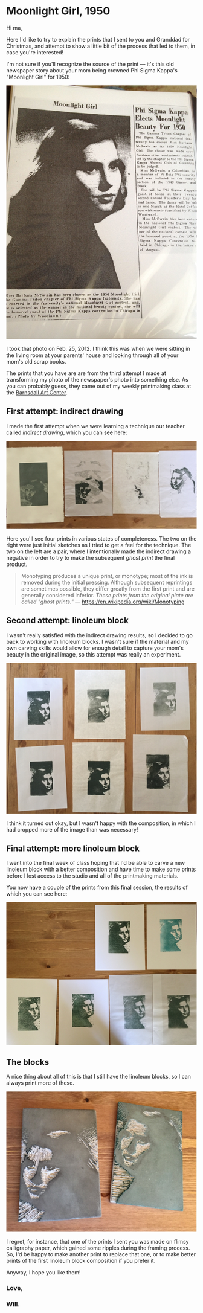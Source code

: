 # Moonlight Girl, 1950

Hi ma,

Here I'd like to try to explain the prints that I sent to you and Granddad for
Christmas, and attempt to show a little bit of the process that led to them, in
case you're interested!

I'm not sure if you'll recognize the source of the print — it's this old
newspaper story about your mom being crowned Phi Sigma Kappa's "Moonlight Girl"
for 1950:

![](https://raw.githubusercontent.com/mccutchen/moonlight-girl-1950/master/images/newspaper.jpg)

I took that photo on Feb. 25, 2012.  I think this was when we were sitting in
the living room at your parents' house and looking through all of your mom's
old scrap books.

The prints that you have are are from the third attempt I made at transforming
my photo of the newspaper's photo into something else. As you can probably
guess, they came out of my weekly printmaking class at the [Barnsdall Art
Center][].

## First attempt: indirect drawing

I made the first attempt when we were learning a technique our teacher called
_indirect drawing_, which you can see here:

![](https://raw.githubusercontent.com/mccutchen/moonlight-girl-1950/master/images/indirect-drawing.jpg)

Here you'll see four prints in various states of completeness. The two on the
right were just initial sketches as I tried to get a feel for the technique.
The two on the left are a pair, where I intentionally made the indirect drawing
a negative in order to try to make the subsequent _ghost print_ the final
product.

> Monotyping produces a unique print, or monotype; most of the ink is removed
> during the initial pressing. Although subsequent reprintings are sometimes
> possible, they differ greatly from the first print and are generally
> considered inferior. *These prints from the original plate are called "ghost
> prints."*
> — https://en.wikipedia.org/wiki/Monotyping

## Second attempt: linoleum block

I wasn't really satisfied with the indirect drawing results, so I decided to go
back to working with linoleum blocks. I wasn't sure if the material and my own
carving skills would allow for enough detail to capture your mom's beauty in
the original image, so this attempt was really an experiment.

![](https://raw.githubusercontent.com/mccutchen/moonlight-girl-1950/master/images/first-prints.jpg)

I think it turned out okay, but I wasn't happy with the composition, in which I
had cropped more of the image than was necessary!

## Final attempt: more linoleum block

I went into the final week of class hoping that I'd be able to carve a new
linoleum block with a better composition and have time to make some prints
before I lost access to the studio and all of the printmaking materials.

You now have a couple of the prints from this final session, the results of
which you can see here:

![](https://raw.githubusercontent.com/mccutchen/moonlight-girl-1950/master/images/final-prints.jpg)

## The blocks

A nice thing about all of this is that I still have the linoleum blocks, so I
can always print more of these.

![](https://raw.githubusercontent.com/mccutchen/moonlight-girl-1950/master/images/linoleum-blocks.jpg)

I regret, for instance, that one of the prints I sent you was made on flimsy
calligraphy paper, which gained some ripples during the framing process. So,
I'd be happy to make another print to replace that one, or to make better
prints of the first linoleum block composition if you prefer it.

Anyway, I hope you like them!

### Love,
### Will.


[Barnsdall Art Center]: http://www.barnsdallartcenter.com
